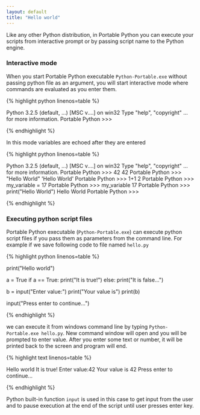 ```yaml
---
layout: default
title: "Hello world"
---
```


Like any other Python distribution, in Portable Python you can execute your scripts from interactive prompt or by passing script name to the Python engine.

### Interactive mode
When you start Portable Python executable `Python-Portable.exe` without passing python file as an argument, you will start interactive mode where commands are evaluated as you enter them.

{% highlight python linenos=table %}

Python 3.2.5 (default, ...) [MSC v....] on win32
Type "help", "copyright" ... for more information.
Portable Python >>>

{% endhighlight %}

In this mode variables are echoed after they are entered

{% highlight python linenos=table %}

Python 3.2.5 (default, ...) [MSC v....] on win32
Type "help", "copyright" ... for more information.
Portable Python >>> 42
42
Portable Python >>> "Hello World"
'Hello World'
Portable Python >>> 1+1
2
Portable Python >>> my_variable = 17
Portable Python >>> my_variable
17
Portable Python >>> print("Hello World")
Hello World
Portable Python >>>

{% endhighlight %}


### Executing python script files
Portable Python executable (`Python-Portable.exe`) can execute python script files if you pass them as parameters from the command line. For example if we save following code to file named `hello.py`

{% highlight python linenos=table %}

print("Hello world")
	
a = True
if a == True:
	print("It is true!")
else:
	print("It is false...")

b = input("Enter value:")
print("Your value is")
print(b)

input("Press enter to continue...")

{% endhighlight %}

we can execute it from windows command line by typing `Python-Portable.exe hello.py`. New command window will open and you will be prompted to enter value. After you enter some text or number, it will be printed back to the screen and program will end.

{% highlight text linenos=table %}

Hello world
It is true!
Enter value:42
Your value is
42
Press enter to continue...

{% endhighlight %} 

Python built-in function `input` is used in this case to get input from the user and to pause execution at the end of the script until user presses enter key.

